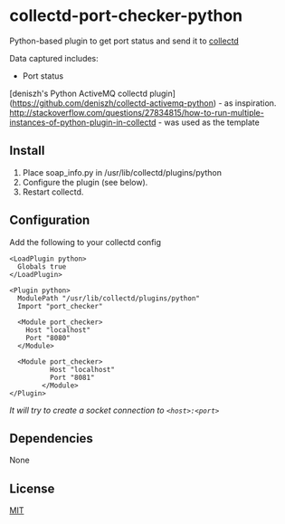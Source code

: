 collectd-port-checker-python
========================

Python-based plugin to get port status and send it to [collectd](http://collectd.org)

Data captured includes:

 * Port status

[deniszh's Python ActiveMQ collectd plugin] (https://github.com/deniszh/collectd-activemq-python) - as inspiration.
http://stackoverflow.com/questions/27834815/how-to-run-multiple-instances-of-python-plugin-in-collectd - was used as the template

Install
-------
 1. Place soap_info.py in /usr/lib/collectd/plugins/python
 2. Configure the plugin (see below).
 3. Restart collectd.

Configuration
-------------
Add the following to your collectd config

    <LoadPlugin python>
      Globals true
    </LoadPlugin>

    <Plugin python>
      ModulePath "/usr/lib/collectd/plugins/python"
      Import "port_checker"

      <Module port_checker>
        Host "localhost"
        Port "8080"
      </Module>
      
      <Module port_checker>
              Host "localhost"
              Port "8081"
            </Module>
    </Plugin>

_It will try to create a socket connection to `<host>:<port>`_

Dependencies
------------
None

License
-------

[MIT](http://mit-license.org/)